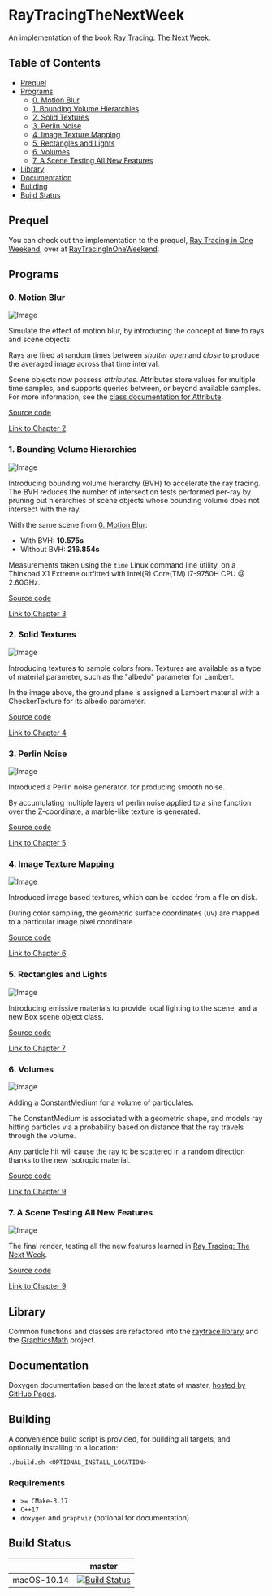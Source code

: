 # RayTracingTheNextWeek

An implementation of the book [Ray Tracing: The Next Week](https://raytracing.github.io/books/RayTracingTheNextWeek.html).  

## Table of Contents

- [Prequel](#prequel)
- [Programs](#programs)
  * [0. Motion Blur](#0-motion-blur)
  * [1. Bounding Volume Hierarchies](#1-bounding-volume-hierarchies)
  * [2. Solid Textures](#2-solid-textures)
  * [3. Perlin Noise](#3-perlin-noise)
  * [4. Image Texture Mapping](#4-image-texture-mapping)
  * [5. Rectangles and Lights](#5-rectangles-and-lights)
  * [6. Volumes](#6-volumes)
  * [7. A Scene Testing All New Features](#7-a-scene-testing-all-new-features)
- [Library](#library)
- [Documentation](#documentation)
- [Building](#building)
- [Build Status](#build-status)

## Prequel

You can check out the implementation to the prequel, [Ray Tracing in One Weekend](https://raytracing.github.io/books/RayTracingInOneWeekend.html), over at [RayTracingInOneWeekend](https://github.com/moddyz/RayTracingInOneWeekend).

## Programs

### 0. Motion Blur

![Image](./src/0_motionBlur/output.png)

Simulate the effect of motion blur, by introducing the concept of time to rays and scene objects.

Rays are fired at random times between *shutter open* and *close* to produce the averaged image across that time interval.

Scene objects now possess *attributes*.  Attributes store values for multiple time samples, and supports 
queries between, or beyond available samples.  For more information, see the [class documentation for Attribute](https://moddyz.github.io/RayTracingTheNextWeek/classAttribute.html).

[Source code](./src/0_motionBlur/main.cpp)

[Link to Chapter 2](https://raytracing.github.io/books/RayTracingTheNextWeek.html#motionblur)

### 1. Bounding Volume Hierarchies

![Image](./src/1_boundingVolumeHierarchies/output.png)

Introducing bounding volume hierarchy (BVH) to accelerate the ray tracing.  The BVH reduces the number of
intersection tests performed per-ray by pruning out hierarchies of scene objects whose bounding volume does not 
intersect with the ray.

With the same scene from [0. Motion Blur](#0-motion-blur):
- With BVH: **10.575s**
- Without BVH: **216.854s**

Measurements taken using the `time` Linux command line utility, on a Thinkpad X1 Extreme outfitted 
with Intel(R) Core(TM) i7-9750H CPU @ 2.60GHz.

[Source code](./src/1_boundingVolumeHierarchies/main.cpp)

[Link to Chapter 3](https://raytracing.github.io/books/RayTracingTheNextWeek.html#boundingvolumehierarchies)

### 2. Solid Textures

![Image](./src/2_solidTextures/output.png)

Introducing textures to sample colors from.  Textures are available as a type of material parameter, such
as the "albedo" parameter for Lambert.

In the image above, the ground plane is assigned a Lambert material with a CheckerTexture for its albedo parameter.

[Source code](./src/2_solidTextures/main.cpp)

[Link to Chapter 4](https://raytracing.github.io/books/RayTracingTheNextWeek.html#solidtextures)

### 3. Perlin Noise

![Image](./src/3_perlinNoise/output.png)

Introduced a Perlin noise generator, for producing smooth noise.  

By accumulating multiple layers of perlin noise applied to a sine function over the Z-coordinate, a marble-like texture is generated.

[Source code](./src/3_perlinNoise/main.cpp)

[Link to Chapter 5](https://raytracing.github.io/books/RayTracingTheNextWeek.html#perlinnoise)

### 4. Image Texture Mapping

![Image](./src/4_imageTextureMapping/output.png)

Introduced image based textures, which can be loaded from a file on disk.

During color sampling, the geometric surface coordinates (uv) are mapped to a particular image pixel coordinate.

[Source code](./src/4_imageTextureMapping/main.cpp)

[Link to Chapter 6](https://raytracing.github.io/books/RayTracingTheNextWeek.html#imagetexturemapping)

### 5. Rectangles and Lights

![Image](./src/5_rectanglesAndLights/output.png)

Introducing emissive materials to provide local lighting to the scene, and a new Box scene object class.

[Source code](./src/5_rectanglesAndLights/main.cpp)

[Link to Chapter 7](https://raytracing.github.io/books/RayTracingTheNextWeek.html#rectanglesandlights)

### 6. Volumes

![Image](./src/6_volumes/output.png)

Adding a ConstantMedium for a volume of particulates.  

The ConstantMedium is associated with a geometric shape, and models ray hitting particles via a probability based on distance that the ray travels through the volume.  

Any particle hit will cause the ray to be scattered in a random direction thanks to the new Isotropic material.

[Source code](./src/6_volumes/main.cpp)

[Link to Chapter 9](https://raytracing.github.io/books/RayTracingTheNextWeek.html#volumes)

### 7. A Scene Testing All New Features

![Image](./src/7_aSceneTestingAllNewFeatures/output.png)

The final render, testing all the new features learned in [Ray Tracing: The Next Week](https://raytracing.github.io/books/RayTracingTheNextWeek.html).

[Source code](./src/7_aSceneTestingAllNewFeatures/main.cpp)

[Link to Chapter 9](https://raytracing.github.io/books/RayTracingTheNextWeek.html#ascenetestingallnewfeatures)

## Library

Common functions and classes are refactored into the [raytrace library](./src/raytrace) and the [GraphicsMath](https://github.com/moddyz/GraphicsMath) project.

## Documentation

Doxygen documentation based on the latest state of master, [hosted by GitHub Pages](https://moddyz.github.io/RayTracingTheNextWeek/).

## Building

A convenience build script is provided, for building all targets, and optionally installing to a location:
```
./build.sh <OPTIONAL_INSTALL_LOCATION>
```

### Requirements

- `>= CMake-3.17`
- `C++17`
- `doxygen` and `graphviz` (optional for documentation)

## Build Status

|       | master | 
| ----- | ------ | 
| macOS-10.14 | [![Build Status](https://travis-ci.com/moddyz/RayTracingTheNextWeek.svg?branch=master)](https://travis-ci.com/moddyz/RayTracingTheNextWeek) |
